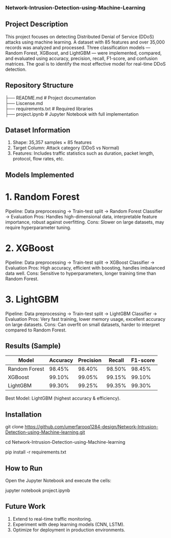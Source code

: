 ### Network-Intrusion-Detection-using-Machine-Learning

## Project Description
This project focuses on detecting Distributed Denial of Service (DDoS) attacks using machine learning. A dataset with 85 features and over 35,000 records was analyzed and processed. Three classification models — Random Forest, XGBoost, and LightGBM — were implemented, compared, and evaluated using accuracy, precision, recall, F1-score, and confusion matrices. The goal is to identify the most effective model for real-time DDoS detection.

## Repository Structure
├── README.md              # Project documentation  
├── Liscense.md                  
├── requirements.txt       # Required libraries  
├── project.ipynb   # Jupyter Notebook with full implementation  

## Dataset Information
1. Shape: 35,357 samples × 85 features
2. Target Column: Attack category (DDoS vs Normal)
3. Features: Includes traffic statistics such as duration, packet length, protocol, flow rates, etc.

## Models Implemented
# 1. Random Forest
Pipeline: Data preprocessing → Train-test split → Random Forest Classifier → Evaluation
Pros: Handles high-dimensional data, interpretable feature importance, robust against overfitting.
Cons: Slower on large datasets, may require hyperparameter tuning.
# 2. XGBoost
Pipeline: Data preprocessing → Train-test split → XGBoost Classifier → Evaluation
Pros: High accuracy, efficient with boosting, handles imbalanced data well.
Cons: Sensitive to hyperparameters, longer training time than Random Forest.
# 3. LightGBM
Pipeline: Data preprocessing → Train-test split → LightGBM Classifier → Evaluation
Pros: Very fast training, lower memory usage, excellent accuracy on large datasets.
Cons: Can overfit on small datasets, harder to interpret compared to Random Forest.

## Results (Sample)
| Model         | Accuracy | Precision | Recall | F1-score |
| ------------- | -------- | --------- | ------ | -------- |
| Random Forest | 98.45%   | 98.40%    | 98.50% | 98.45%   |
| XGBoost       | 99.10%   | 99.05%    | 99.15% | 99.10%   |
| LightGBM      | 99.30%   | 99.25%    | 99.35% | 99.30%   |
Best Model: LightGBM (highest accuracy & efficiency).

## Installation
git clone https://github.com/umerfarooq1284-design/Network-Intrusion-Detection-using-Machine-learning.git

cd Network-Intrusion-Detection-using-Machine-learning

pip install -r requirements.txt

## How to Run
Open the Jupyter Notebook and execute the cells:

jupyter notebook project.ipynb

## Future Work
1. Extend to real-time traffic monitoring.
2. Experiment with deep learning models (CNN, LSTM).
3. Optimize for deployment in production environments.


